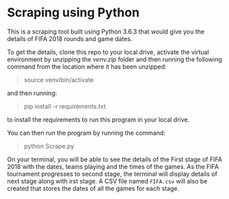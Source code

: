 # Scraping using Python

This is a scraping tool built using Python 3.6.3 that would give you the details of FIFA 2018 rounds and game dates.

To get the details, clone this repo to your local drive, activate the virtual environment by unzipping the
_venv.zip_ folder and then running the following command from the location where it has been unzipped:

> source venv/bin/activate

and then running:

> pip install -r requirements.txt

to install the requirements to run this program in your local drive. 

You can then run the program by running the command:

> python Scrape.py

On your terminal, you will be able to see the details of the First stage of FIFA 2018 with the dates, teams playing and the times of the games.  As the FIFA tournament progresses to second stage, the terminal will display details of next stage along with irst stage. A CSV file named `FIFA.csv` will also be created that stores the dates of all the games for each stage.
